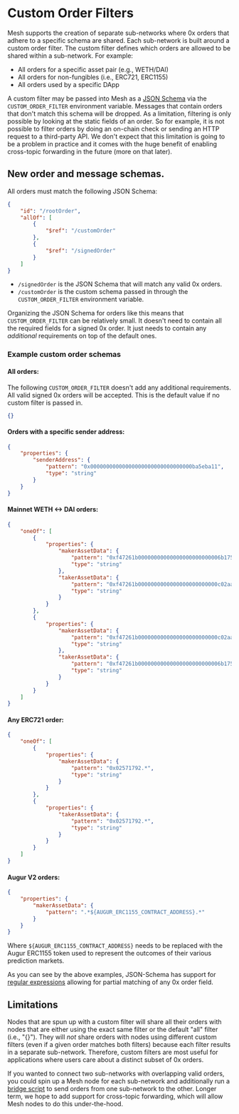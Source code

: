 # Custom Order Filters

Mesh supports the creation of separate sub-networks where 0x orders that adhere to a specific schema are shared. Each sub-network is built around a custom order filter. The custom filter defines which orders are allowed to be shared within a sub-network. For example:

-   All orders for a specific asset pair (e.g., WETH/DAI)
-   All orders for non-fungibles (i.e., ERC721, ERC1155)
-   All orders used by a specific DApp

A custom filter may be passed into Mesh as a [JSON Schema](https://json-schema.org/) via the `CUSTOM_ORDER_FILTER` environment variable. Messages that contain orders that don't match this schema will be dropped. As a limitation, filtering is only possible by looking at the static fields of an order. So for example, it is not possible to filter orders by doing an on-chain check or sending an HTTP request to a third-party API. We don't expect that this limitation is going to be a problem in practice and it comes with the huge benefit of enabling cross-topic forwarding in the future (more on that later).

## New order and message schemas.

All orders must match the following JSON Schema:

```json
{
    "id": "/rootOrder",
    "allOf": [
        {
            "$ref": "/customOrder"
        },
        {
            "$ref": "/signedOrder"
        }
    ]
}
```

-   `/signedOrder` is the JSON Schema that will match any valid 0x orders.
-   `/customOrder` is the custom schema passed in through the `CUSTOM_ORDER_FILTER` environment variable.

Organizing the JSON Schema for orders like this means that `CUSTOM_ORDER_FILTER` can be relatively small. It doesn't need to contain all the required fields for a signed 0x order. It just needs to contain any _additional_ requirements on top of the default ones.

### Example custom order schemas

#### All orders:

The following `CUSTOM_ORDER_FILTER` doesn't add any additional requirements. All valid signed 0x orders will be accepted. This is the default value if no custom filter is passed in.

```json
{}
```

#### Orders with a specific sender address:

```json
{
    "properties": {
        "senderAddress": {
            "pattern": "0x00000000000000000000000000000000ba5eba11",
            "type": "string"
        }
    }
}
```

#### Mainnet WETH <-> DAI orders:

```json
{
    "oneOf": [
        {
            "properties": {
                "makerAssetData": {
                    "pattern": "0xf47261b00000000000000000000000006b175474e89094c44da98b954eedeac495271d0f",
                    "type": "string"
                },
                "takerAssetData": {
                    "pattern": "0xf47261b0000000000000000000000000c02aaa39b223fe8d0a0e5c4f27ead9083c756cc2",
                    "type": "string"
                }
            }
        },
        {
            "properties": {
                "makerAssetData": {
                    "pattern": "0xf47261b0000000000000000000000000c02aaa39b223fe8d0a0e5c4f27ead9083c756cc2",
                    "type": "string"
                },
                "takerAssetData": {
                    "pattern": "0xf47261b00000000000000000000000006b175474e89094c44da98b954eedeac495271d0f",
                    "type": "string"
                }
            }
        }
    ]
}
```

#### Any ERC721 order:

```json
{
    "oneOf": [
        {
            "properties": {
                "makerAssetData": {
                    "pattern": "0x02571792.*",
                    "type": "string"
                }
            }
        },
        {
            "properties": {
                "takerAssetData": {
                    "pattern": "0x02571792.*",
                    "type": "string"
                }
            }
        }
    ]
}
```

#### Augur V2 orders:

```json
{
    "properties": {
        "makerAssetData": {
            "pattern": ".*${AUGUR_ERC1155_CONTRACT_ADDRESS}.*"
        }
    }
}
```

Where `${AUGUR_ERC1155_CONTRACT_ADDRESS}` needs to be replaced with the Augur ERC1155 token used to represent the outcomes of their various prediction markets.

As you can see by the above examples, JSON-Schema has support for [regular expressions](https://json-schema.org/understanding-json-schema/reference/regular_expressions.html) allowing for partial matching of any 0x order field.

## Limitations

Nodes that are spun up with a custom filter will share all their orders with nodes that are either using the exact same filter or the default "all" filter (i.e., "{}"). They will _not_ share orders with nodes using different custom filters (even if a given order matches both filters) because each filter results in a separate sub-network. Therefore, custom filters are most useful for applications where users care about a distinct subset of 0x orders.

If you wanted to connect two sub-networks with overlapping valid orders, you could spin up a Mesh node for each sub-network and additionally run a [bridge script](https://github.com/0xProject/0x-mesh/blob/master/cmd/mesh-bridge/main.go) to send orders from one sub-network to the other. Longer term, we hope to add support for cross-topic forwarding, which will allow Mesh nodes to do this under-the-hood.
